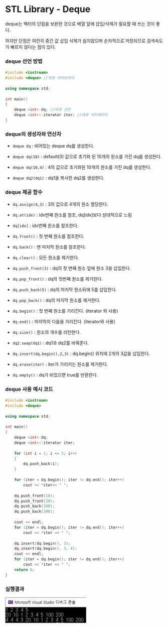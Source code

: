 # STL Library - Deque

deque는 벡터의 단점을 보완한 것으로 배열 앞에 삽입/삭제가 필요할 때 쓰는 것이 좋다.

하지만 단점은 여전히 중간 값 삽입 삭제가 쉽지않으며 순차적으로 저장되므로 검색속도가 빠르지 않다는 점이 있다.



### deque 선언 방법

```c++
#include <iostream>
#include <deque> //데큐 라이브러리

using namespace std;

int main()
{
	deque <int> dq; //데큐 선언
	deque <int>::iterator iter; //데큐 이터레이터
}
```



### deque의 생성자와 연산자

* `deque dq` : 비어있는 deque dq를 생성한다.



* `deque dq(10)` :  default(0) 값으로 초기화 된 10개의 원소를 가진 dq를 생성한다.



* `deque dq(10,4)` : 4의 값으로 초기화된 10개의 원소를 가진 dq를 생성한다.



* `deque dq2(dq1)` : dq1을 복사한 dq2를 생성한다.



### deque 제공 함수

* `dq.assign(4,3)` : 3의 값으로 4개의 원소 할당한다.



* `dq.at(idx)` : idx번째 원소를 참조, dq[idx]보다 상대적으로 느림



* `dq[idx]` : idx번째 원소를 참조한다.



* `dq.front()` : 첫 번째 원소를 참조한다.



* `dq.back()` : 맨 마지막 원소를 참조한다.



* `dq.clear()` :  모든 원소를 제거한다.



* `dq.push_front(3)` :  dq의 첫 번째 원소 앞에 원소 3을 삽입한다.



* `dq.pop_front()` : dq의 첫번째 원소를 제거한다.



* `dq.push_back(5)` : dq의 마지막 원소뒤에 5를 삽입한다.



* `dq.pop_back()` : dq의 마지막 원소를 제거한다.



* `dq.begin()` : 첫 번째 원소를 가리킨다. (iterator 와 사용)



* `dq.end()` :  마지막의 다음을 가리킨다. (iterator와 사용)



* `dq.size()` : 원소의 개수를 리턴한다.



* `dq2.swap(dq1)` : dq1과 dq2를 바꿔준다.



* `dq.insert(dq.begin(),2,3)` : dq.begin() 위치에 2개의 3값을 삽입한다.



* `dq.erase(iter)` : iter가 가리키는 원소를 제거한다.



* `dq.empty()` : dq가 비었으면 true를 반환한다.

### deque 사용 예시 코드

```c++
#include <iostream>
#include <deque>

using namespace std;

int main()
{
	deque <int> dq;
	deque <int>::iterator iter;
	
	for (int i = 1; i <= 5; i++)
	{
		dq.push_back(i);
	}

	for (iter = dq.begin(); iter != dq.end(); iter++)
		cout << *iter<< " ";

	dq.push_front(10);
	dq.push_front(20);
	dq.push_back(100);
	dq.push_back(200);

	cout << endl;
	for (iter = dq.begin(); iter != dq.end(); iter++)
		cout << *iter << " ";

	dq.insert(dq.begin(), 3);
	dq.insert(dq.begin(), 3, 4);
	cout << endl;
	for (iter = dq.begin(); iter != dq.end(); iter++)
		cout << *iter << " ";
	return 0;
}
```



### 실행결과

![실행 결과](./algorithm_concept_note/img/deque_ex.png)  
